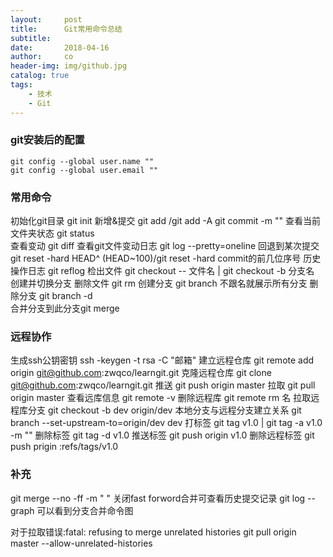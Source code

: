 ```yaml
---
layout:     post
title:      Git常用命令总结
subtitle:   
date:       2018-04-16
author:     co
header-img: img/github.jpg
catalog: true
tags:
    - 技术
    - Git
---
```



### git安装后的配置
``` 设置author信息
git config --global user.name ""
git config --global user.email ""
```

### 常用命令

初始化git目录  git init
新增&提交   git add  /git add -A    git commit -m ""
查看当前文件夹状态 git status  
查看变动 git diff
查看git文件变动日志 git log --pretty=oneline
回退到某次提交  git reset -hard HEAD^ (HEAD~100)/git reset -hard commit的前几位序号
历史操作日志 git reflog
检出文件 git checkout -- 文件名 | git checkout -b 分支名 创建并切换分支 
删除文件 git rm
创建分支 git branch   不跟名就展示所有分支
删除分支 git branch -d  
合并分支到此分支git merge


### 远程协作

生成ssh公钥密钥 ssh -keygen -t rsa -C "邮箱"
建立远程仓库 git remote add origin git@github.com:zwqco/learngit.git
克隆远程仓库 git clone git@github.com:zwqco/learngit.git
推送 git push origin master
拉取 git pull origin master
查看远库信息 git remote -v
删除远程库 git remote rm 名
拉取远程库分支 git checkout -b dev origin/dev
本地分支与远程分支建立关系 git branch --set-upstream-to=origin/dev dev
打标签 git tag v1.0 | git tag -a v1.0 -m ""
删除标签 git tag -d v1.0
推送标签 git push origin v1.0
删除远程标签 git push prigin :refs/tags/v1.0


### 补充
git merge --no -ff -m " " 关闭fast forword合并可查看历史提交记录
git log --graph 可以看到分支合并命令图

对于拉取错误:fatal: refusing to merge unrelated histories
git pull origin master --allow-unrelated-histories
